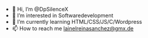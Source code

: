 - 👋 Hi, I’m @DpSilenceX
- 👀 I’m interested in Softwaredevelopment
- 🌱 I’m currently learning HTML/CSS/JS/C/Wordpress
- 📫 How to reach me lainelreinasanchez@gmx.de

<!---
DpSilenceX/DpSilenceX is a ✨ special ✨ repository because its `README.md` (this file) appears on your GitHub profile.
You can click the Preview link to take a look at your changes.
--->

